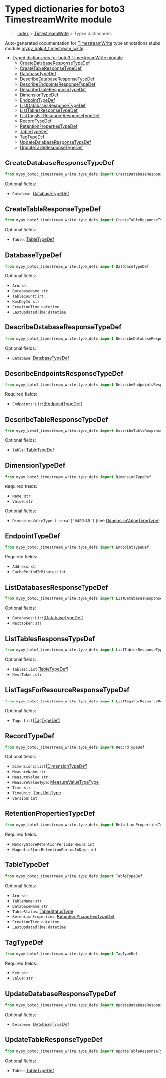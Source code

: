 # Typed dictionaries for boto3 TimestreamWrite module

> [Index](..) > [TimestreamWrite](.) > Typed dictionaries

Auto-generated documentation for
[TimestreamWrite](https://boto3.amazonaws.com/v1/documentation/api/1.17.71/reference/services/timestream-write.html#TimestreamWrite)
type annotations stubs module
[mypy_boto3_timestream_write](https://pypi.org/project/mypy-boto3-timestream-write/).

- [Typed dictionaries for boto3 TimestreamWrite module](#typed-dictionaries-for-boto3-timestreamwrite-module)
  - [CreateDatabaseResponseTypeDef](#createdatabaseresponsetypedef)
  - [CreateTableResponseTypeDef](#createtableresponsetypedef)
  - [DatabaseTypeDef](#databasetypedef)
  - [DescribeDatabaseResponseTypeDef](#describedatabaseresponsetypedef)
  - [DescribeEndpointsResponseTypeDef](#describeendpointsresponsetypedef)
  - [DescribeTableResponseTypeDef](#describetableresponsetypedef)
  - [DimensionTypeDef](#dimensiontypedef)
  - [EndpointTypeDef](#endpointtypedef)
  - [ListDatabasesResponseTypeDef](#listdatabasesresponsetypedef)
  - [ListTablesResponseTypeDef](#listtablesresponsetypedef)
  - [ListTagsForResourceResponseTypeDef](#listtagsforresourceresponsetypedef)
  - [RecordTypeDef](#recordtypedef)
  - [RetentionPropertiesTypeDef](#retentionpropertiestypedef)
  - [TableTypeDef](#tabletypedef)
  - [TagTypeDef](#tagtypedef)
  - [UpdateDatabaseResponseTypeDef](#updatedatabaseresponsetypedef)
  - [UpdateTableResponseTypeDef](#updatetableresponsetypedef)

## CreateDatabaseResponseTypeDef

```python
from mypy_boto3_timestream_write.type_defs import CreateDatabaseResponseTypeDef
```

Optional fields:

- `Database`: [DatabaseTypeDef](./type_defs.md#databasetypedef)

## CreateTableResponseTypeDef

```python
from mypy_boto3_timestream_write.type_defs import CreateTableResponseTypeDef
```

Optional fields:

- `Table`: [TableTypeDef](./type_defs.md#tabletypedef)

## DatabaseTypeDef

```python
from mypy_boto3_timestream_write.type_defs import DatabaseTypeDef
```

Optional fields:

- `Arn`: `str`
- `DatabaseName`: `str`
- `TableCount`: `int`
- `KmsKeyId`: `str`
- `CreationTime`: `datetime`
- `LastUpdatedTime`: `datetime`

## DescribeDatabaseResponseTypeDef

```python
from mypy_boto3_timestream_write.type_defs import DescribeDatabaseResponseTypeDef
```

Optional fields:

- `Database`: [DatabaseTypeDef](./type_defs.md#databasetypedef)

## DescribeEndpointsResponseTypeDef

```python
from mypy_boto3_timestream_write.type_defs import DescribeEndpointsResponseTypeDef
```

Required fields:

- `Endpoints`: `List`\[[EndpointTypeDef](./type_defs.md#endpointtypedef)\]

## DescribeTableResponseTypeDef

```python
from mypy_boto3_timestream_write.type_defs import DescribeTableResponseTypeDef
```

Optional fields:

- `Table`: [TableTypeDef](./type_defs.md#tabletypedef)

## DimensionTypeDef

```python
from mypy_boto3_timestream_write.type_defs import DimensionTypeDef
```

Required fields:

- `Name`: `str`
- `Value`: `str`

Optional fields:

- `DimensionValueType`: `Literal['VARCHAR']` (see
  [DimensionValueTypeType](./literals.md#dimensionvaluetypetype))

## EndpointTypeDef

```python
from mypy_boto3_timestream_write.type_defs import EndpointTypeDef
```

Required fields:

- `Address`: `str`
- `CachePeriodInMinutes`: `int`

## ListDatabasesResponseTypeDef

```python
from mypy_boto3_timestream_write.type_defs import ListDatabasesResponseTypeDef
```

Optional fields:

- `Databases`: `List`\[[DatabaseTypeDef](./type_defs.md#databasetypedef)\]
- `NextToken`: `str`

## ListTablesResponseTypeDef

```python
from mypy_boto3_timestream_write.type_defs import ListTablesResponseTypeDef
```

Optional fields:

- `Tables`: `List`\[[TableTypeDef](./type_defs.md#tabletypedef)\]
- `NextToken`: `str`

## ListTagsForResourceResponseTypeDef

```python
from mypy_boto3_timestream_write.type_defs import ListTagsForResourceResponseTypeDef
```

Optional fields:

- `Tags`: `List`\[[TagTypeDef](./type_defs.md#tagtypedef)\]

## RecordTypeDef

```python
from mypy_boto3_timestream_write.type_defs import RecordTypeDef
```

Optional fields:

- `Dimensions`: `List`\[[DimensionTypeDef](./type_defs.md#dimensiontypedef)\]
- `MeasureName`: `str`
- `MeasureValue`: `str`
- `MeasureValueType`:
  [MeasureValueTypeType](./literals.md#measurevaluetypetype)
- `Time`: `str`
- `TimeUnit`: [TimeUnitType](./literals.md#timeunittype)
- `Version`: `int`

## RetentionPropertiesTypeDef

```python
from mypy_boto3_timestream_write.type_defs import RetentionPropertiesTypeDef
```

Required fields:

- `MemoryStoreRetentionPeriodInHours`: `int`
- `MagneticStoreRetentionPeriodInDays`: `int`

## TableTypeDef

```python
from mypy_boto3_timestream_write.type_defs import TableTypeDef
```

Optional fields:

- `Arn`: `str`
- `TableName`: `str`
- `DatabaseName`: `str`
- `TableStatus`: [TableStatusType](./literals.md#tablestatustype)
- `RetentionProperties`:
  [RetentionPropertiesTypeDef](./type_defs.md#retentionpropertiestypedef)
- `CreationTime`: `datetime`
- `LastUpdatedTime`: `datetime`

## TagTypeDef

```python
from mypy_boto3_timestream_write.type_defs import TagTypeDef
```

Required fields:

- `Key`: `str`
- `Value`: `str`

## UpdateDatabaseResponseTypeDef

```python
from mypy_boto3_timestream_write.type_defs import UpdateDatabaseResponseTypeDef
```

Optional fields:

- `Database`: [DatabaseTypeDef](./type_defs.md#databasetypedef)

## UpdateTableResponseTypeDef

```python
from mypy_boto3_timestream_write.type_defs import UpdateTableResponseTypeDef
```

Optional fields:

- `Table`: [TableTypeDef](./type_defs.md#tabletypedef)
